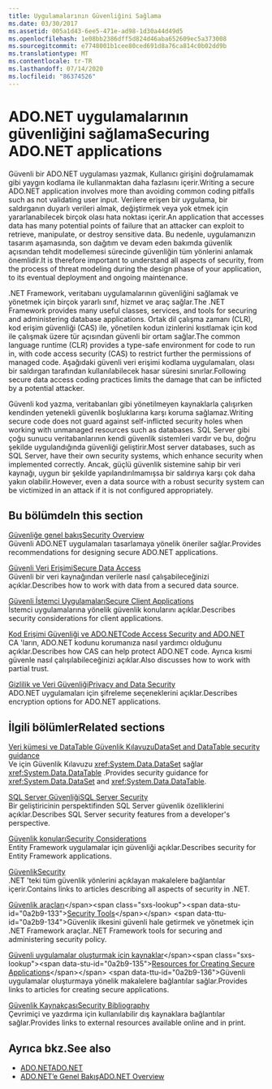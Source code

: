 ```yaml
---
title: Uygulamalarının Güvenliğini Sağlama
ms.date: 03/30/2017
ms.assetid: 005a1d43-6ee5-471e-ad98-1d30a44d49d5
ms.openlocfilehash: 1e08bb2386dff5d824d46aba652609ec5a373008
ms.sourcegitcommit: e7748001b1cee80ced691d8a76ca814c0b02dd9b
ms.translationtype: MT
ms.contentlocale: tr-TR
ms.lasthandoff: 07/14/2020
ms.locfileid: "86374526"
---
```

# <a name="securing-adonet-applications"></a><span data-ttu-id="0a2b9-102">ADO.NET uygulamalarının güvenliğini sağlama</span><span class="sxs-lookup"><span data-stu-id="0a2b9-102">Securing ADO.NET applications</span></span>

<span data-ttu-id="0a2b9-103">Güvenli bir ADO.NET uygulaması yazmak, Kullanıcı girişini doğrulamamak gibi yaygın kodlama ile kullanmaktan daha fazlasını içerir.</span><span class="sxs-lookup"><span data-stu-id="0a2b9-103">Writing a secure ADO.NET application involves more than avoiding common coding pitfalls such as not validating user input.</span></span> <span data-ttu-id="0a2b9-104">Verilere erişen bir uygulama, bir saldırganın duyarlı verileri almak, değiştirmek veya yok etmek için yararlanabilecek birçok olası hata noktası içerir.</span><span class="sxs-lookup"><span data-stu-id="0a2b9-104">An application that accesses data has many potential points of failure that an attacker can exploit to retrieve, manipulate, or destroy sensitive data.</span></span> <span data-ttu-id="0a2b9-105">Bu nedenle, uygulamanızın tasarım aşamasında, son dağıtım ve devam eden bakımda güvenlik açısından tehdit modellemesi sürecinde güvenliğin tüm yönlerini anlamak önemlidir.</span><span class="sxs-lookup"><span data-stu-id="0a2b9-105">It is therefore important to understand all aspects of security, from the process of threat modeling during the design phase of your application, to its eventual deployment and ongoing maintenance.</span></span>  
  
<span data-ttu-id="0a2b9-106">.NET Framework, veritabanı uygulamalarının güvenliğini sağlamak ve yönetmek için birçok yararlı sınıf, hizmet ve araç sağlar.</span><span class="sxs-lookup"><span data-stu-id="0a2b9-106">The .NET Framework provides many useful classes, services, and tools for securing and administering database applications.</span></span> <span data-ttu-id="0a2b9-107">Ortak dil çalışma zamanı (CLR), kod erişim güvenliği (CAS) ile, yönetilen kodun izinlerini kısıtlamak için kod ile çalışmak üzere tür açısından güvenli bir ortam sağlar.</span><span class="sxs-lookup"><span data-stu-id="0a2b9-107">The common language runtime (CLR) provides a type-safe environment for code to run in, with code access security (CAS) to restrict further the permissions of managed code.</span></span> <span data-ttu-id="0a2b9-108">Aşağıdaki güvenli veri erişimi kodlama uygulamaları, olası bir saldırgan tarafından kullanılabilecek hasar süresini sınırlar.</span><span class="sxs-lookup"><span data-stu-id="0a2b9-108">Following secure data access coding practices limits the damage that can be inflicted by a potential attacker.</span></span>  
  
<span data-ttu-id="0a2b9-109">Güvenli kod yazma, veritabanları gibi yönetilmeyen kaynaklarla çalışırken kendinden yetenekli güvenlik boşluklarına karşı koruma sağlamaz.</span><span class="sxs-lookup"><span data-stu-id="0a2b9-109">Writing secure code does not guard against self-inflicted security holes when working with unmanaged resources such as databases.</span></span> <span data-ttu-id="0a2b9-110">SQL Server gibi çoğu sunucu veritabanlarının kendi güvenlik sistemleri vardır ve bu, doğru şekilde uygulandığında güvenliği geliştirir.</span><span class="sxs-lookup"><span data-stu-id="0a2b9-110">Most server databases, such as SQL Server, have their own security systems, which enhance security when implemented correctly.</span></span> <span data-ttu-id="0a2b9-111">Ancak, güçlü güvenlik sistemine sahip bir veri kaynağı, uygun bir şekilde yapılandırılmamışsa bir saldırıya karşı çok daha yakın olabilir.</span><span class="sxs-lookup"><span data-stu-id="0a2b9-111">However, even a data source with a robust security system can be victimized in an attack if it is not configured appropriately.</span></span>  
  
## <a name="in-this-section"></a><span data-ttu-id="0a2b9-112">Bu bölümde</span><span class="sxs-lookup"><span data-stu-id="0a2b9-112">In this section</span></span>

 [<span data-ttu-id="0a2b9-113">Güvenliğe genel bakış</span><span class="sxs-lookup"><span data-stu-id="0a2b9-113">Security Overview</span></span>](security-overview.md)  
 <span data-ttu-id="0a2b9-114">Güvenli ADO.NET uygulamaları tasarlamaya yönelik öneriler sağlar.</span><span class="sxs-lookup"><span data-stu-id="0a2b9-114">Provides recommendations for designing secure ADO.NET applications.</span></span>  
  
 [<span data-ttu-id="0a2b9-115">Güvenli Veri Erişimi</span><span class="sxs-lookup"><span data-stu-id="0a2b9-115">Secure Data Access</span></span>](secure-data-access.md)  
 <span data-ttu-id="0a2b9-116">Güvenli bir veri kaynağından verilerle nasıl çalışabileceğinizi açıklar.</span><span class="sxs-lookup"><span data-stu-id="0a2b9-116">Describes how to work with data from a secured data source.</span></span>  
  
 [<span data-ttu-id="0a2b9-117">Güvenli İstemci Uygulamaları</span><span class="sxs-lookup"><span data-stu-id="0a2b9-117">Secure Client Applications</span></span>](secure-client-applications.md)  
 <span data-ttu-id="0a2b9-118">İstemci uygulamalarına yönelik güvenlik konularını açıklar.</span><span class="sxs-lookup"><span data-stu-id="0a2b9-118">Describes security considerations for client applications.</span></span>  
  
 [<span data-ttu-id="0a2b9-119">Kod Erişimi Güvenliği ve ADO.NET</span><span class="sxs-lookup"><span data-stu-id="0a2b9-119">Code Access Security and ADO.NET</span></span>](code-access-security.md)  
 <span data-ttu-id="0a2b9-120">CA 'ların, ADO.NET kodunu korumanıza nasıl yardımcı olduğunu açıklar.</span><span class="sxs-lookup"><span data-stu-id="0a2b9-120">Describes how CAS can help protect ADO.NET code.</span></span> <span data-ttu-id="0a2b9-121">Ayrıca kısmi güvenle nasıl çalışılabileceğinizi açıklar.</span><span class="sxs-lookup"><span data-stu-id="0a2b9-121">Also discusses how to work with partial trust.</span></span>  
  
 [<span data-ttu-id="0a2b9-122">Gizlilik ve Veri Güvenliği</span><span class="sxs-lookup"><span data-stu-id="0a2b9-122">Privacy and Data Security</span></span>](privacy-and-data-security.md)  
 <span data-ttu-id="0a2b9-123">ADO.NET uygulamaları için şifreleme seçeneklerini açıklar.</span><span class="sxs-lookup"><span data-stu-id="0a2b9-123">Describes encryption options for ADO.NET applications.</span></span>  
  
## <a name="related-sections"></a><span data-ttu-id="0a2b9-124">İlgili bölümler</span><span class="sxs-lookup"><span data-stu-id="0a2b9-124">Related sections</span></span>

 [<span data-ttu-id="0a2b9-125">Veri kümesi ve DataTable Güvenlik Kılavuzu</span><span class="sxs-lookup"><span data-stu-id="0a2b9-125">DataSet and DataTable security guidance</span></span>](dataset-datatable-dataview/security-guidance.md)  
 <span data-ttu-id="0a2b9-126">Ve için Güvenlik Kılavuzu <xref:System.Data.DataSet> sağlar <xref:System.Data.DataTable> .</span><span class="sxs-lookup"><span data-stu-id="0a2b9-126">Provides security guidance for <xref:System.Data.DataSet> and <xref:System.Data.DataTable>.</span></span>

 [<span data-ttu-id="0a2b9-127">SQL Server Güvenliği</span><span class="sxs-lookup"><span data-stu-id="0a2b9-127">SQL Server Security</span></span>](./sql/sql-server-security.md)  
 <span data-ttu-id="0a2b9-128">Bir geliştiricinin perspektifinden SQL Server güvenlik özelliklerini açıklar.</span><span class="sxs-lookup"><span data-stu-id="0a2b9-128">Describes SQL Server security features from a developer's perspective.</span></span>  
  
 [<span data-ttu-id="0a2b9-129">Güvenlik konuları</span><span class="sxs-lookup"><span data-stu-id="0a2b9-129">Security Considerations</span></span>](./ef/security-considerations.md)  
 <span data-ttu-id="0a2b9-130">Entity Framework uygulamalar için güvenliği açıklar.</span><span class="sxs-lookup"><span data-stu-id="0a2b9-130">Describes security for Entity Framework applications.</span></span>  
  
 [<span data-ttu-id="0a2b9-131">Güvenlik</span><span class="sxs-lookup"><span data-stu-id="0a2b9-131">Security</span></span>](../../../standard/security/index.md)  
 <span data-ttu-id="0a2b9-132">.NET 'teki tüm güvenlik yönlerini açıklayan makalelere bağlantılar içerir.</span><span class="sxs-lookup"><span data-stu-id="0a2b9-132">Contains links to articles describing all aspects of security in .NET.</span></span>  
  
 <span data-ttu-id="0a2b9-133">[Güvenlik araçları](https://docs.microsoft.com/previous-versions/visualstudio/visual-studio-2008/7w3fd0wb(v=vs.90))</span><span class="sxs-lookup"><span data-stu-id="0a2b9-133">[Security Tools](https://docs.microsoft.com/previous-versions/visualstudio/visual-studio-2008/7w3fd0wb(v=vs.90))</span></span>  
 <span data-ttu-id="0a2b9-134">Güvenlik ilkesini güvenli hale getirmek ve yönetmek için .NET Framework araçlar.</span><span class="sxs-lookup"><span data-stu-id="0a2b9-134">.NET Framework tools for securing and administering security policy.</span></span>  
  
 <span data-ttu-id="0a2b9-135">[Güvenli uygulamalar oluşturmak için kaynaklar](https://docs.microsoft.com/previous-versions/visualstudio/visual-studio-2010/ms165101(v=vs.100))</span><span class="sxs-lookup"><span data-stu-id="0a2b9-135">[Resources for Creating Secure Applications](https://docs.microsoft.com/previous-versions/visualstudio/visual-studio-2010/ms165101(v=vs.100))</span></span>  
 <span data-ttu-id="0a2b9-136">Güvenli uygulamalar oluşturmaya yönelik makalelere bağlantılar sağlar.</span><span class="sxs-lookup"><span data-stu-id="0a2b9-136">Provides links to articles for creating secure applications.</span></span>  
  
 [<span data-ttu-id="0a2b9-137">Güvenlik Kaynakçası</span><span class="sxs-lookup"><span data-stu-id="0a2b9-137">Security Bibliography</span></span>](/visualstudio/ide/securing-applications)  
 <span data-ttu-id="0a2b9-138">Çevrimiçi ve yazdırma için kullanılabilir dış kaynaklara bağlantılar sağlar.</span><span class="sxs-lookup"><span data-stu-id="0a2b9-138">Provides links to external resources available online and in print.</span></span>  
  
## <a name="see-also"></a><span data-ttu-id="0a2b9-139">Ayrıca bkz.</span><span class="sxs-lookup"><span data-stu-id="0a2b9-139">See also</span></span>

- [<span data-ttu-id="0a2b9-140">ADO.NET</span><span class="sxs-lookup"><span data-stu-id="0a2b9-140">ADO.NET</span></span>](index.md)
- [<span data-ttu-id="0a2b9-141">ADO.NET’e Genel Bakış</span><span class="sxs-lookup"><span data-stu-id="0a2b9-141">ADO.NET Overview</span></span>](ado-net-overview.md)
